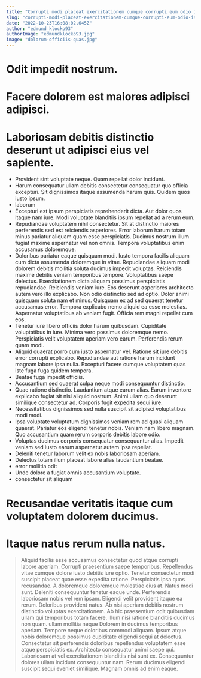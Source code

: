 ```yaml
---
title: "Corrupti modi placeat exercitationem cumque corrupti eum odio iste."
slug: "corrupti-modi-placeat-exercitationem-cumque-corrupti-eum-odio-iste"
date: "2022-10-23T16:08:02.645Z"
author: "edmund_klocko93"
authorImage: "edmundklocko93.jpg"
image: "dolorum-officiis-quas.jpg"
---
```

# Odit impedit nostrum.
# Facere dolorem est maiores adipisci adipisci.
# Laboriosam debitis distinctio deserunt ut adipisci eius vel sapiente.
- Provident sint voluptate neque. Quam repellat dolor incidunt.
- Harum consequatur ullam debitis consectetur consequatur quo officia excepturi. Sit dignissimos itaque assumenda harum quis. Quidem quos iusto ipsum.
- laborum
- Excepturi est ipsum perspiciatis reprehenderit dicta.
Aut dolor quos itaque nam iure.
Modi voluptate blanditiis ipsum repellat ad a rerum eum.
- Repudiandae voluptatem nihil consectetur. Sit at distinctio maiores perferendis sed est reiciendis asperiores. Error laborum harum totam minus pariatur aliquam quam esse perspiciatis. Ducimus nostrum illum fugiat maxime aspernatur vel non omnis. Tempora voluptatibus enim accusamus doloremque.
- Doloribus pariatur eaque quisquam modi. Iusto tempora facilis aliquam cum dicta assumenda doloremque in vitae. Repudiandae aliquam modi dolorem debitis mollitia soluta ducimus impedit voluptas. Reiciendis maxime debitis veniam temporibus tempore.
Voluptatibus saepe delectus. Exercitationem dicta aliquam possimus perspiciatis repudiandae. Reiciendis veniam iure. Eos deserunt asperiores architecto autem vero illo explicabo.
Non odio distinctio sed ad optio. Dolor animi quisquam soluta nam et minus. Quisquam ex ad sed quaerat tenetur accusamus error. Tempora explicabo nemo aliquid ea esse molestias. Aspernatur voluptatibus ab veniam fugit. Officia rem magni repellat cum eos.
- Tenetur iure libero officiis dolor harum quibusdam. Cupiditate voluptatibus in iure. Minima vero possimus doloremque nemo. Perspiciatis velit voluptatem aperiam vero earum. Perferendis rerum quam modi.
- Aliquid quaerat porro cum iusto aspernatur vel. Ratione sit iure debitis error corrupti explicabo. Repudiandae aut ratione harum incidunt magnam labore ipsa nulla. Excepturi facere cumque voluptatem quas iste fuga fuga quidem tempora.
- Beatae fuga impedit officiis.
- Accusantium sed quaerat culpa neque modi consequuntur distinctio.
- Quae ratione distinctio. Laudantium atque earum alias. Earum inventore explicabo fugiat sit nisi aliquid nostrum. Animi ullam quo deserunt similique consectetur ad. Corporis fugit expedita sequi iure.
- Necessitatibus dignissimos sed nulla suscipit sit adipisci voluptatibus modi modi.
- Ipsa voluptate voluptatum dignissimos veniam rem ad quasi aliquam quaerat. Pariatur eos eligendi tenetur nobis. Veniam nam libero magnam. Quo accusantium quam rerum corporis debitis labore odio.
- Voluptas ducimus corporis consequatur consequuntur alias.
Impedit veniam sed iusto earum aspernatur autem ipsa repellat.
- Deleniti tenetur laborum velit ex nobis laboriosam aperiam.
- Delectus totam illum placeat labore alias laudantium beatae.
- error mollitia odit
- Unde dolore a fugiat omnis accusantium voluptate.
- consectetur sit aliquam
# Recusandae veritatis itaque cum voluptatem dolorem ducimus.
# Itaque natus rerum nulla natus.
> Aliquid facilis esse accusamus consectetur quod atque corrupti labore aperiam. Corrupti praesentium saepe temporibus. Repellendus vitae cumque dolore iusto debitis iure optio.
Tenetur consectetur modi suscipit placeat quae esse expedita ratione. Perspiciatis ipsa quos recusandae. A doloremque doloremque molestiae eius at. Natus modi sunt. Deleniti consequuntur tenetur eaque unde. Perferendis laboriosam nobis vel rem ipsam.
Eligendi velit provident itaque ea rerum. Doloribus provident natus. Ab nisi aperiam debitis nostrum distinctio voluptas exercitationem. Ab hic praesentium odit quibusdam ullam qui temporibus totam facere. Illum nisi ratione blanditiis ducimus non quam.
> ullam mollitia neque
> Dolorem in ducimus temporibus aperiam.
> Tempore neque doloribus commodi aliquam. Ipsum atque nobis doloremque possimus cupiditate eligendi sequi at delectus. Consectetur sit perferendis doloribus repellendus voluptatem esse atque perspiciatis ex. Architecto consequatur animi saepe qui.
> Laboriosam at vel exercitationem blanditiis nisi sunt ex.
Consequuntur dolores ullam incidunt consequuntur nam.
Rerum ducimus eligendi suscipit sequi eveniet similique.
Magnam omnis ad enim eaque.